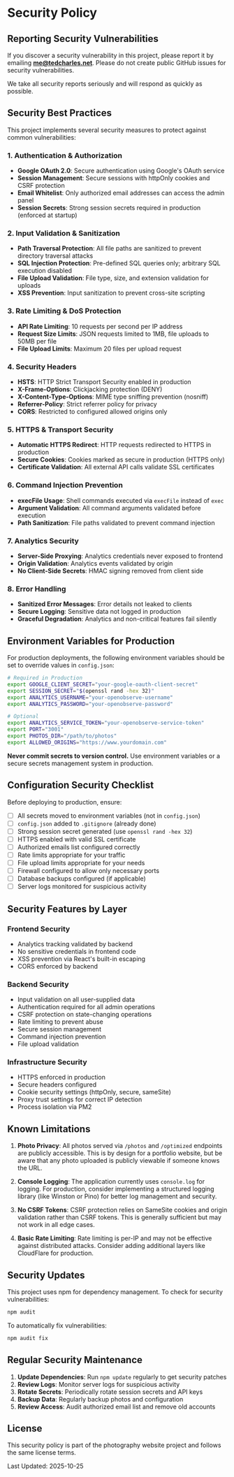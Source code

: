 # Security Policy

## Reporting Security Vulnerabilities

If you discover a security vulnerability in this project, please report it by emailing **me@tedcharles.net**. Please do not create public GitHub issues for security vulnerabilities.

We take all security reports seriously and will respond as quickly as possible.

## Security Best Practices

This project implements several security measures to protect against common vulnerabilities:

### 1. Authentication & Authorization
- **Google OAuth 2.0**: Secure authentication using Google's OAuth service
- **Session Management**: Secure sessions with httpOnly cookies and CSRF protection
- **Email Whitelist**: Only authorized email addresses can access the admin panel
- **Session Secrets**: Strong session secrets required in production (enforced at startup)

### 2. Input Validation & Sanitization
- **Path Traversal Protection**: All file paths are sanitized to prevent directory traversal attacks
- **SQL Injection Protection**: Pre-defined SQL queries only; arbitrary SQL execution disabled
- **File Upload Validation**: File type, size, and extension validation for uploads
- **XSS Prevention**: Input sanitization to prevent cross-site scripting

### 3. Rate Limiting & DoS Protection
- **API Rate Limiting**: 10 requests per second per IP address
- **Request Size Limits**: JSON requests limited to 1MB, file uploads to 50MB per file
- **File Upload Limits**: Maximum 20 files per upload request

### 4. Security Headers
- **HSTS**: HTTP Strict Transport Security enabled in production
- **X-Frame-Options**: Clickjacking protection (DENY)
- **X-Content-Type-Options**: MIME type sniffing prevention (nosniff)
- **Referrer-Policy**: Strict referrer policy for privacy
- **CORS**: Restricted to configured allowed origins only

### 5. HTTPS & Transport Security
- **Automatic HTTPS Redirect**: HTTP requests redirected to HTTPS in production
- **Secure Cookies**: Cookies marked as secure in production (HTTPS only)
- **Certificate Validation**: All external API calls validate SSL certificates

### 6. Command Injection Prevention
- **execFile Usage**: Shell commands executed via `execFile` instead of `exec`
- **Argument Validation**: All command arguments validated before execution
- **Path Sanitization**: File paths validated to prevent command injection

### 7. Analytics Security
- **Server-Side Proxying**: Analytics credentials never exposed to frontend
- **Origin Validation**: Analytics events validated by origin
- **No Client-Side Secrets**: HMAC signing removed from client side

### 8. Error Handling
- **Sanitized Error Messages**: Error details not leaked to clients
- **Secure Logging**: Sensitive data not logged in production
- **Graceful Degradation**: Analytics and non-critical features fail silently

## Environment Variables for Production

For production deployments, the following environment variables should be set to override values in `config.json`:

```bash
# Required in Production
export GOOGLE_CLIENT_SECRET="your-google-oauth-client-secret"
export SESSION_SECRET="$(openssl rand -hex 32)"
export ANALYTICS_USERNAME="your-openobserve-username"
export ANALYTICS_PASSWORD="your-openobserve-password"

# Optional
export ANALYTICS_SERVICE_TOKEN="your-openobserve-service-token"
export PORT="3001"
export PHOTOS_DIR="/path/to/photos"
export ALLOWED_ORIGINS="https://www.yourdomain.com"
```

**Never commit secrets to version control.** Use environment variables or a secure secrets management system in production.

## Configuration Security Checklist

Before deploying to production, ensure:

- [ ] All secrets moved to environment variables (not in `config.json`)
- [ ] `config.json` added to `.gitignore` (already done)
- [ ] Strong session secret generated (use `openssl rand -hex 32`)
- [ ] HTTPS enabled with valid SSL certificate
- [ ] Authorized emails list configured correctly
- [ ] Rate limits appropriate for your traffic
- [ ] File upload limits appropriate for your needs
- [ ] Firewall configured to allow only necessary ports
- [ ] Database backups configured (if applicable)
- [ ] Server logs monitored for suspicious activity

## Security Features by Layer

### Frontend Security
- Analytics tracking validated by backend
- No sensitive credentials in frontend code
- XSS prevention via React's built-in escaping
- CORS enforced by backend

### Backend Security
- Input validation on all user-supplied data
- Authentication required for all admin operations
- CSRF protection on state-changing operations
- Rate limiting to prevent abuse
- Secure session management
- Command injection prevention
- File upload validation

### Infrastructure Security
- HTTPS enforced in production
- Secure headers configured
- Cookie security settings (httpOnly, secure, sameSite)
- Proxy trust settings for correct IP detection
- Process isolation via PM2

## Known Limitations

1. **Photo Privacy**: All photos served via `/photos` and `/optimized` endpoints are publicly accessible. This is by design for a portfolio website, but be aware that any photo uploaded is publicly viewable if someone knows the URL.

2. **Console Logging**: The application currently uses `console.log` for logging. For production, consider implementing a structured logging library (like Winston or Pino) for better log management and security.

3. **No CSRF Tokens**: CSRF protection relies on SameSite cookies and origin validation rather than CSRF tokens. This is generally sufficient but may not work in all edge cases.

4. **Basic Rate Limiting**: Rate limiting is per-IP and may not be effective against distributed attacks. Consider adding additional layers like CloudFlare for production.

## Security Updates

This project uses npm for dependency management. To check for security vulnerabilities:

```bash
npm audit
```

To automatically fix vulnerabilities:

```bash
npm audit fix
```

## Regular Security Maintenance

1. **Update Dependencies**: Run `npm update` regularly to get security patches
2. **Review Logs**: Monitor server logs for suspicious activity
3. **Rotate Secrets**: Periodically rotate session secrets and API keys
4. **Backup Data**: Regularly backup photos and configuration
5. **Review Access**: Audit authorized email list and remove old accounts

## License

This security policy is part of the photography website project and follows the same license terms.

Last Updated: 2025-10-25

